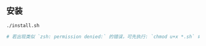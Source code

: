 ## 安装

```bash
./install.sh

# 若出现类似 `zsh: permission denied:` 的错误，可先执行: `chmod u+x *.sh` 命令授权后重新执行安装命令
```
